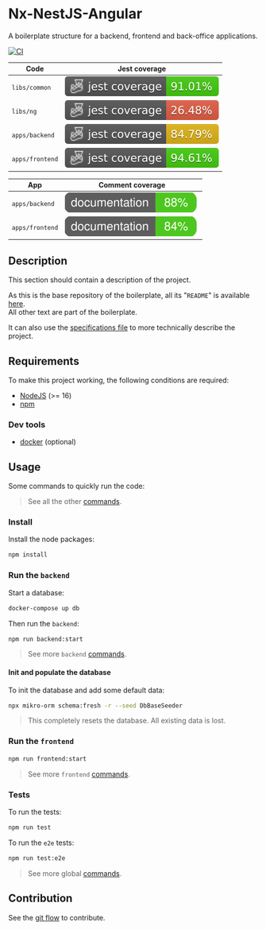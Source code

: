 # Nx-NestJS-Angular

A boilerplate structure for a backend, frontend and back-office applications.

[![CI](https://github.com/HugoMendes98/Nx-NestJS-Angular/actions/workflows/ci.yml/badge.svg)](https://github.com/HugoMendes98/Nx-NestJS-Angular/actions/workflows/ci.yml)

| Code            | Jest coverage                                                                   |
|-----------------|---------------------------------------------------------------------------------|
| `libs/common`   | ![common-jest coverage](./.badges/libs/common/coverage-jest%20coverage.svg)     |
| `libs/ng`       | ![ng-jest coverage](./.badges/libs/ng/coverage-jest%20coverage.svg)             |
| `apps/backend`  | ![backend-jest coverage](./.badges/apps/backend/coverage-jest%20coverage.svg)   |
| `apps/frontend` | ![frontend-jest coverage](./.badges/apps/frontend/coverage-jest%20coverage.svg) |

| App             | Comment coverage                                                           |
|-----------------|----------------------------------------------------------------------------|
| `apps/backend`  | ![backend docs](./.badges/apps/backend/coverage-badge-documentation.svg)   |
| `apps/frontend` | ![frontend docs](./.badges/apps/frontend/coverage-badge-documentation.svg) |

## Description

This section should contain a description of the project.

As this is the base repository of the boilerplate,
all its "`README`" is available [here](./docs/nna.md).  
All other text are part of the boilerplate.

It can also use the [specifications file](./docs/specifications.md)
to more technically describe the project.

## Requirements

To make this project working,
the following conditions are required:

- [NodeJS](https://nodejs.org/en) (>= 16)
- [npm](https://www.npmjs.com/)

### Dev tools

- [docker](https://www.docker.com/) (optional)

## Usage

Some commands to quickly run the code:

> See all the other [commands](./docs/commands.md).

### Install

Install the node packages:

```bash
npm install
```

### Run the `backend`

Start a database:

```bash
docker-compose up db
```

Then run the `backend`:

```bash
npm run backend:start
```

> See more `backend` [commands](./apps/backend/docs/commands.md).

#### Init and populate the database

To init the database and add some default data:

```bash
npx mikro-orm schema:fresh -r --seed DbBaseSeeder
```

> This completely resets the database.
> All existing data is lost.

### Run the `frontend`

```bash
npm run frontend:start
```

> See more `frontend` [commands](./apps/frontend/docs/commands.md).

### Tests

To run the tests:

```bash
npm run test
```

To run the `e2e` tests:

```bash
npm run test:e2e
```

> See more global [commands](./docs/commands.md#test).

## Contribution

See the [git flow](./docs/flow-git.md) to contribute.
